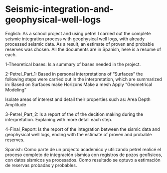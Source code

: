 # Seismic-integration-and-geophysical-well-logs
English:
As a school project and using petrel I carried out the complete seismic integration process with geophysical well logs, with already processed seismic data. As a result, an estimate of proven and probable reserves was chosen. All the documents are in Spanish, here is a resume of each. 

1-Theoretical bases: Is a summary of bases needed in the project. 

2-Petrel_Part_1: Based in personal interpretations of “Surfaces” the following steps were carried out in the interpretation, which are summarized in:
    Based on Surfaces make Horizons
    Make a mesh
    Apply “Geometrical Modeling”
    
  Isolate areas of interest and detail their properties such as:
    Area
    Depth
    Amplitude

3-Petrel_Part_2: Is a report of the of the decition making during the interpretation. Explaning with more detall each step.

4-Final_Report: Is the report of the integration between the sismic data and geophysical well logs, ending with the estimate of proven and probable reserves.

Spanish:
Como parte de un projecto academico y utilizando petrel realicé el proceso completo de integración sísmica con registros de pozos geofísicos, con datos sísmicos ya procesados. Como resultado se optuvo a estimación de reservas probadas y probables.
